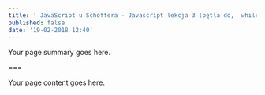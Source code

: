 ```yaml
---
title: ' JavaScript u Schoffera - Javascript lekcja 3 (pętla do,  while i do while) '
published: false
date: '19-02-2018 12:40'
---
```


Your page summary goes here.

===

Your page content goes here.